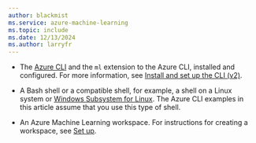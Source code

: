 ```yaml
---
author: blackmist
ms.service: azure-machine-learning
ms.topic: include
ms.date: 12/13/2024
ms.author: larryfr
---
```


* The [Azure CLI](/cli/azure/) and the `ml` extension to the Azure CLI, installed and configured. For more information, see [Install and set up the CLI (v2)](how-to-configure-cli.md).

* A Bash shell or a compatible shell, for example, a shell on a Linux system or [Windows Subsystem for Linux](/windows/wsl/about). The Azure CLI examples in this article assume that you use this type of shell.

* An Azure Machine Learning workspace. For instructions for creating a workspace, see [Set up](../how-to-configure-cli.md#set-up).